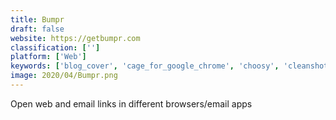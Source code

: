 ```yaml
---
title: Bumpr
draft: false 
website: https://getbumpr.com
classification: ['']
platform: ['Web']
keywords: ['blog_cover', 'cage_for_google_chrome', 'choosy', 'cleanshot', 'enpose', 'invision', 'kap', 'mockuuups_studio', 'pagepeeker', 'screely', 'screenshot_bin', 'screenshot_designer', 'screenzy', 'scrnrcrd.', 'sharex', 'snapito', 'stillio', 'triangulart', 'web_to_image']
image: 2020/04/Bumpr.png
---
```

Open web and email links in different browsers/email apps